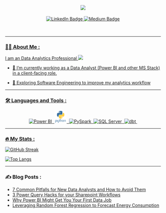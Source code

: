 
<div id="header" align="center">
  <img src="https://i.giphy.com/media/v1.Y2lkPTc5MGI3NjExbXNyMG9rNnZzM3FxY2pscDlrZXdpaGl2bGpyZXlnaHpnM3Zuend1OSZlcD12MV9pbnRlcm5hbF9naWZfYnlfaWQmY3Q9Zw/SvckSy7fFviqrq8ClF/giphy.gif" width="200"/>
</div>

<br>

<div id="badges" align="center">
  <a href="https://www.linkedin.com/in/kayodeatoyebi">
  <img src="https://img.shields.io/badge/LinkedIn-blue?style=for-the-badge&logo=linkedin&logoColor=white" alt="LinkedIn Badge"/>
  <a href="https://medium.com/@kayodeatoyebi">  
  <img src="https://img.shields.io/badge/Medium-black?style=for-the-badge&logo=medium&logoColor=white" alt="Medium Badge"/>
</div>
<br>
<div align="center">
  <img src="https://komarev.com/ghpvc/?username=holufred&style=flat-square&color=blue" alt=""/>
</div>

---
### :man_technologist: About Me :

I am an Data Analytics Professional <img src="https://media.giphy.com/media/WUlplcMpOCEmTGBtBW/giphy.gif" width="30">

- :telescope: I’m currently working as a Data Analyst (Power BI and other MS Stack) in a client-facing role.

- :seedling: Exploring Software Engineering to improve my analytics workflow

---

### :hammer_and_wrench: Languages and Tools :

<div align="center">
  
  <img src="https://upload.wikimedia.org/wikipedia/commons/c/cf/New_Power_BI_Logo.svg" title="Power BI" alt="Power BI" width="40" height="40"/>&nbsp;
  <img src="https://github.com/devicons/devicon/blob/master/icons/python/python-original-wordmark.svg" title="Python" alt="Python" width="40" height="40"/>&nbsp;
  <img src="https://upload.wikimedia.org/wikipedia/commons/f/f3/Apache_Spark_logo.svg" title="PySpark" alt="PySpark" width="40" height="40"/>&nbsp;
  <img src="https://img.icons8.com/color/48/000000/microsoft-sql-server.png" title="SQL Server" alt="SQL Server" width="40" height="40"/>&nbsp; 
  <img src="https://docs.getdbt.com/img/dbt-logo.svg" title="dbt" alt="dbt" width="40" height="40"/>&nbsp;

</div>

---

### :fire: My Stats :


[![GitHub Streak](http://github-readme-streak-stats.herokuapp.com?user=holufred&theme=dark&background=000000)](https://git.io/streak-stats)

[![Top Langs](https://github-readme-stats.vercel.app/api/top-langs/?username=holufred&layout=compact&theme=vision-friendly-dark)](https://github.com/anuraghazra/github-readme-stats)

---

### :writing_hand: Blog Posts :

<!-- BLOG-POST-LIST:START -->
- [7 Common Pitfalls for New Data Analysts and How to Avoid Them](https://medium.com/@kayodeatoyebi/7-common-pitfalls-for-new-data-analysts-and-how-to-avoid-them-368865920439?source=rss-d27c5af5b7c7------2)
- [3 Power Query Hacks for your Sharepoint Workflows](https://medium.com/@kayodeatoyebi/3-power-query-hacks-for-your-sharepoint-workflows-d269ff561933?source=rss-d27c5af5b7c7------2)
- [Why Power BI Might Get You Your First Data Job](https://medium.com/@kayodeatoyebi/why-power-bi-might-get-you-your-first-data-job-4d7853ce4221?source=rss-d27c5af5b7c7------2)
- [Leveraging Random Forest Regression to Forecast Energy Consumption](https://medium.com/@kayodeatoyebi/leveraging-random-forest-regression-to-forecast-energy-consumption-7f5185362605?source=rss-d27c5af5b7c7------2)
<!-- BLOG-POST-LIST:END -->

